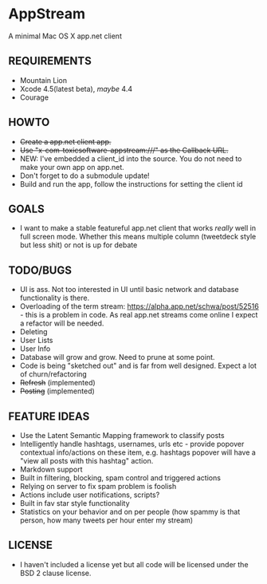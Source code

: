 # AppStream

A minimal Mac OS X app.net client

## REQUIREMENTS

* Mountain Lion
* Xcode 4.5(latest beta), _maybe_ 4.4
* Courage

## HOWTO

* <del>Create a app.net client app.</del>
* <del>Use "x-com-toxicsoftware-appstream:///" as the Callback URL.</del>
* NEW: I've embedded a client_id into the source. You do not need to make your own app on app.net.
* Don't forget to do a submodule update!
* Build and run the app, follow the instructions for setting the client id

## GOALS

* I want to make a stable featureful app.net client that works _really_ well in full screen mode. Whether this means multiple column (tweetdeck style but less shit) or not is up for debate

## TODO/BUGS

* UI is ass. Not too interested in UI until basic network and database functionality is there.
* Overloading of the term stream: https://alpha.app.net/schwa/post/52516 - this is a problem in code. As real app.net streams come online I expect a refactor will be needed.
* Deleting
* User Lists
* User Info
* Database will grow and grow. Need to prune at some point.
* Code is being "sketched out" and is far from well designed. Expect a lot of churn/refactoring
* <del>Refresh</del> (implemented)
* <del>Posting</del> (implemented)

## FEATURE IDEAS

* Use the Latent Semantic Mapping framework to classify posts
* Intelligently handle hashtags, usernames, urls etc - provide popover contextual info/actions on these item, e.g. hashtags popover will have a "view all posts with this hashtag" action.
* Markdown support
* Built in filtering, blocking, spam control and triggered actions
* Relying on server to fix spam problem is foolish
* Actions include user notifications, scripts?
* Built in fav star style functionality
* Statistics on your behavior and on per people (how spammy is that person, how many tweets per hour enter my stream)

## LICENSE

* I haven't included a license yet but all code will be licensed under the BSD 2 clause license.
